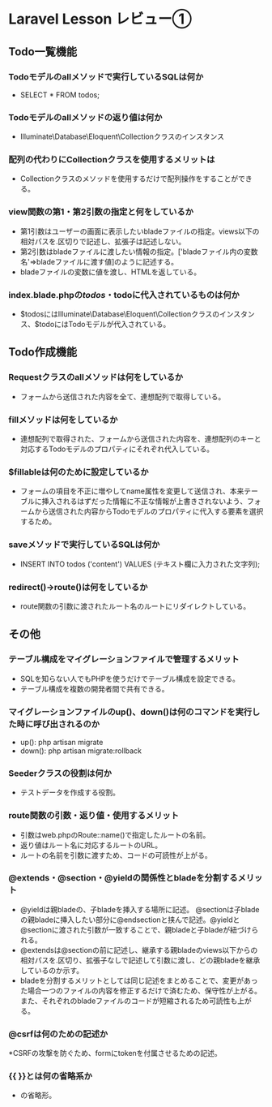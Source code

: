 # Laravel Lesson レビュー①

## Todo一覧機能

### Todoモデルのallメソッドで実行しているSQLは何か
* SELECT * FROM todos;

### Todoモデルのallメソッドの返り値は何か
* Illuminate\Database\Eloquent\Collectionクラスのインスタンス

### 配列の代わりにCollectionクラスを使用するメリットは
* Collectionクラスのメソッドを使用するだけで配列操作をすることができる。

### view関数の第1・第2引数の指定と何をしているか
* 第1引数はユーザーの画面に表示したいbladeファイルの指定。views以下の相対パスを.区切りで記述し、拡張子は記述しない。
* 第2引数はbladeファイルに渡したい情報の指定。['bladeファイル内の変数名'=>bladeファイルに渡す値]のように記述する。
* bladeファイルの変数に値を渡し、HTMLを返している。

### index.blade.phpの$todos・$todoに代入されているものは何か
* $todosにはIlluminate\Database\Eloquent\Collectionクラスのインスタンス、$todoにはTodoモデルが代入されている。

## Todo作成機能

### Requestクラスのallメソッドは何をしているか
* フォームから送信された内容を全て、連想配列で取得している。

### fillメソッドは何をしているか
* 連想配列で取得された、フォームから送信された内容を、連想配列のキーと対応するTodoモデルのプロパティにそれぞれ代入している。

### $fillableは何のために設定しているか
* フォームの項目を不正に増やしてname属性を変更して送信され、本来テーブルに挿入されるはずだった情報に不正な情報が上書きされないよう、フォームから送信された内容からTodoモデルのプロパティに代入する要素を選択するため。

### saveメソッドで実行しているSQLは何か
* INSERT INTO todos ('content') VALUES (テキスト欄に入力された文字列);

### redirect()->route()は何をしているか
* route関数の引数に渡されたルート名のルートにリダイレクトしている。

## その他

### テーブル構成をマイグレーションファイルで管理するメリット
* SQLを知らない人でもPHPを使うだけでテーブル構成を設定できる。
* テーブル構成を複数の開発者間で共有できる。

### マイグレーションファイルのup()、down()は何のコマンドを実行した時に呼び出されるのか
* up(): php artisan migrate
* down(): php artisan migrate:rollback

### Seederクラスの役割は何か
* テストデータを作成する役割。

### route関数の引数・返り値・使用するメリット
* 引数はweb.phpのRoute::name()で指定したルートの名前。
* 返り値はルート名に対応するルートのURL。
* ルートの名前を引数に渡すため、コードの可読性が上がる。

### @extends・@section・@yieldの関係性とbladeを分割するメリット
* @yieldは親bladeの、子bladeを挿入する場所に記述。 @sectionは子bladeの親bladeに挿入したい部分に@endsectionと挟んで記述。@yieldと@sectionに渡された引数が一致することで、親bladeと子bladeが紐づけられる。
* @extendsは@sectionの前に記述し、継承する親bladeのviews以下からの相対パスを.区切り、拡張子なしで記述して引数に渡し、どの親bladeを継承しているのか示す。
* bladeを分割するメリットとしては同じ記述をまとめることで、変更があった場合一つのファイルの内容を修正するだけで済むため、保守性が上がる。また、それぞれのbladeファイルのコードが短縮されるため可読性も上がる。

### @csrfは何のための記述か
*CSRFの攻撃を防ぐため、formにtokenを付属させるための記述。

### {{ }}とは何の省略系か
* <?php echo ?>の省略形。
